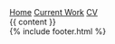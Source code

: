<!DOCTYPE html>
<html lang="en">
  <head>
    <meta charset="UTF-8" />
    <meta name="viewport" content="width=device-width, initial-scale=1.0" />
    <link rel="apple-touch-icon" href="/apple-touch-icon.png" />
    <link rel="icon" type="image/png" sizes="32x32" href="/favicon-32x32.png" />
    <link rel="icon" type="image/png" sizes="16x16" href="/favicon-16x16.png" />
    <link rel="icon" href="/favicon.ico" />
    <title>{{ title }}</title>
    <meta
      name="description"
      content="{{ site.description }}"
    />
    <meta name="author" content="{{ site.author }}" />
    <meta property="og:title" content="{{ title }}" />
    <meta
      property="og:description"
      content="{{ site.description }}"
    />
    <meta property="og:locale" content="{{ site.locale }}" />
    <meta property="og:site_name" content="{{ site.site_name }}" />
    <link href="{{ site.baseurl }}/assets/main.css" rel="stylesheet"/>
    <link rel="preconnect" href="https://fonts.googleapis.com">
    <link rel="preconnect" href="https://fonts.gstatic.com" crossorigin>
    <link href="https://fonts.googleapis.com/css2?family=Cutive+Mono&display=swap" rel="stylesheet">

  </head>
  <body>
      <nav class="">
        <a href="{{ site.baseurl }}/" class="">Home</a>
        <a href="{{ site.baseurl }}/#current-work" class="">Current Work</a>
        <a href="{{ site.baseurl }}/CV" class="">CV</a>
  </nav>

<main class="">
        {{ content }}
</main>
    <footer class="">
      {% include footer.html %}
    </footer>
  </body>
</html>
